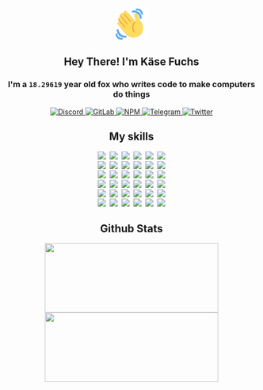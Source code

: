 <div><p align=center><img src=./resources/images/wave.gif width=64px height=64px></p><h2 align=center>Hey There! I'm Käse Fuchs</h2><h3 align=center>I'm a <code>18.29619</code> year old fox who writes code to make computers do things</h3><p align=center><a href=https://discord.com/users/507526681125322772><img alt=Discord src="https://img.shields.io/badge/Discord-5865F2?logo=discord&logoColor=white&style=flat-square#777f0ed8691b1b5030be769c899d7b8c"> </a><a href=https://gitlab.com/kasefuchs><img alt=GitLab src="https://img.shields.io/badge/GitLab-330F63?logo=gitlab&logoColor=white&style=flat-square#777f0ed8691b1b5030be769c899d7b8c"> </a><a href=https://npmjs.com/~kasefuchs><img alt=NPM src="https://img.shields.io/badge/NPM-CB3837?logo=npm&logoColor=white&style=flat-square#777f0ed8691b1b5030be769c899d7b8c"> </a><a href=https://t.me/kasefuchs><img alt=Telegram src="https://img.shields.io/badge/Telegram-2CA5E0?logo=telegram&logoColor=white&style=flat-square#777f0ed8691b1b5030be769c899d7b8c"> </a><a href=https://twitter.com/kasefuchs><img alt=Twitter src="https://img.shields.io/badge/Twitter-1DA1F2?logo=twitter&logoColor=white&style=flat-square#777f0ed8691b1b5030be769c899d7b8c"></a></p><h2 align=center>My skills</h2><p align=center><a href=https://aws.amazon.com/ ><picture><source srcset="https://skillicons.dev/icons?i=aws&theme=dark#777f0ed8691b1b5030be769c899d7b8c" media="(prefers-color-scheme: dark)"><source srcset="https://skillicons.dev/icons?i=aws&theme=light#777f0ed8691b1b5030be769c899d7b8c" media="(prefers-color-scheme: light), (prefers-color-scheme: no-preference)"><img src="https://skillicons.dev/icons?i=aws&theme=light#777f0ed8691b1b5030be769c899d7b8c"></picture></a>&nbsp;&nbsp;<a href=https://en.wikipedia.org/wiki/Bash_(Unix_shell)><picture><source srcset="https://skillicons.dev/icons?i=bash&theme=dark#777f0ed8691b1b5030be769c899d7b8c" media="(prefers-color-scheme: dark)"><source srcset="https://skillicons.dev/icons?i=bash&theme=light#777f0ed8691b1b5030be769c899d7b8c" media="(prefers-color-scheme: light), (prefers-color-scheme: no-preference)"><img src="https://skillicons.dev/icons?i=bash&theme=light#777f0ed8691b1b5030be769c899d7b8c"></picture></a>&nbsp;&nbsp;<a href=https://discord.com/developers/docs><picture><source srcset="https://skillicons.dev/icons?i=bots&theme=dark#777f0ed8691b1b5030be769c899d7b8c" media="(prefers-color-scheme: dark)"><source srcset="https://skillicons.dev/icons?i=bots&theme=light#777f0ed8691b1b5030be769c899d7b8c" media="(prefers-color-scheme: light), (prefers-color-scheme: no-preference)"><img src="https://skillicons.dev/icons?i=bots&theme=light#777f0ed8691b1b5030be769c899d7b8c"></picture></a>&nbsp;&nbsp;<a href=https://www.cloudflare.com/ ><picture><source srcset="https://skillicons.dev/icons?i=cloudflare&theme=dark#777f0ed8691b1b5030be769c899d7b8c" media="(prefers-color-scheme: dark)"><source srcset="https://skillicons.dev/icons?i=cloudflare&theme=light#777f0ed8691b1b5030be769c899d7b8c" media="(prefers-color-scheme: light), (prefers-color-scheme: no-preference)"><img src="https://skillicons.dev/icons?i=cloudflare&theme=light#777f0ed8691b1b5030be769c899d7b8c"></picture></a>&nbsp;&nbsp;<a href=https://en.wikipedia.org/wiki/CSS><picture><source srcset="https://skillicons.dev/icons?i=css&theme=dark#777f0ed8691b1b5030be769c899d7b8c" media="(prefers-color-scheme: dark)"><source srcset="https://skillicons.dev/icons?i=css&theme=light#777f0ed8691b1b5030be769c899d7b8c" media="(prefers-color-scheme: light), (prefers-color-scheme: no-preference)"><img src="https://skillicons.dev/icons?i=css&theme=light#777f0ed8691b1b5030be769c899d7b8c"></picture></a>&nbsp;&nbsp;<a href=https://www.docker.com/ ><picture><source srcset="https://skillicons.dev/icons?i=docker&theme=dark#777f0ed8691b1b5030be769c899d7b8c" media="(prefers-color-scheme: dark)"><source srcset="https://skillicons.dev/icons?i=docker&theme=light#777f0ed8691b1b5030be769c899d7b8c" media="(prefers-color-scheme: light), (prefers-color-scheme: no-preference)"><img src="https://skillicons.dev/icons?i=docker&theme=light#777f0ed8691b1b5030be769c899d7b8c"></picture></a><br><a href=https://www.electronjs.org/ ><picture><source srcset="https://skillicons.dev/icons?i=electron&theme=dark#777f0ed8691b1b5030be769c899d7b8c" media="(prefers-color-scheme: dark)"><source srcset="https://skillicons.dev/icons?i=electron&theme=light#777f0ed8691b1b5030be769c899d7b8c" media="(prefers-color-scheme: light), (prefers-color-scheme: no-preference)"><img src="https://skillicons.dev/icons?i=electron&theme=light#777f0ed8691b1b5030be769c899d7b8c"></picture></a>&nbsp;&nbsp;<a href=https://expressjs.com/ ><picture><source srcset="https://skillicons.dev/icons?i=express&theme=dark#777f0ed8691b1b5030be769c899d7b8c" media="(prefers-color-scheme: dark)"><source srcset="https://skillicons.dev/icons?i=express&theme=light#777f0ed8691b1b5030be769c899d7b8c" media="(prefers-color-scheme: light), (prefers-color-scheme: no-preference)"><img src="https://skillicons.dev/icons?i=express&theme=light#777f0ed8691b1b5030be769c899d7b8c"></picture></a>&nbsp;&nbsp;<a href=https://www.figma.com/ ><picture><source srcset="https://skillicons.dev/icons?i=figma&theme=dark#777f0ed8691b1b5030be769c899d7b8c" media="(prefers-color-scheme: dark)"><source srcset="https://skillicons.dev/icons?i=figma&theme=light#777f0ed8691b1b5030be769c899d7b8c" media="(prefers-color-scheme: light), (prefers-color-scheme: no-preference)"><img src="https://skillicons.dev/icons?i=figma&theme=light#777f0ed8691b1b5030be769c899d7b8c"></picture></a>&nbsp;&nbsp;<a href=https://firebase.google.com/ ><picture><source srcset="https://skillicons.dev/icons?i=firebase&theme=dark#777f0ed8691b1b5030be769c899d7b8c" media="(prefers-color-scheme: dark)"><source srcset="https://skillicons.dev/icons?i=firebase&theme=light#777f0ed8691b1b5030be769c899d7b8c" media="(prefers-color-scheme: light), (prefers-color-scheme: no-preference)"><img src="https://skillicons.dev/icons?i=firebase&theme=light#777f0ed8691b1b5030be769c899d7b8c"></picture></a>&nbsp;&nbsp;<a href=https://flask.palletsprojects.com/ ><picture><source srcset="https://skillicons.dev/icons?i=flask&theme=dark#777f0ed8691b1b5030be769c899d7b8c" media="(prefers-color-scheme: dark)"><source srcset="https://skillicons.dev/icons?i=flask&theme=light#777f0ed8691b1b5030be769c899d7b8c" media="(prefers-color-scheme: light), (prefers-color-scheme: no-preference)"><img src="https://skillicons.dev/icons?i=flask&theme=light#777f0ed8691b1b5030be769c899d7b8c"></picture></a>&nbsp;&nbsp;<a href=https://cloud.google.com/ ><picture><source srcset="https://skillicons.dev/icons?i=gcp&theme=dark#777f0ed8691b1b5030be769c899d7b8c" media="(prefers-color-scheme: dark)"><source srcset="https://skillicons.dev/icons?i=gcp&theme=light#777f0ed8691b1b5030be769c899d7b8c" media="(prefers-color-scheme: light), (prefers-color-scheme: no-preference)"><img src="https://skillicons.dev/icons?i=gcp&theme=light#777f0ed8691b1b5030be769c899d7b8c"></picture></a><br><a href=https://git-scm.com/ ><picture><source srcset="https://skillicons.dev/icons?i=git&theme=dark#777f0ed8691b1b5030be769c899d7b8c" media="(prefers-color-scheme: dark)"><source srcset="https://skillicons.dev/icons?i=git&theme=light#777f0ed8691b1b5030be769c899d7b8c" media="(prefers-color-scheme: light), (prefers-color-scheme: no-preference)"><img src="https://skillicons.dev/icons?i=git&theme=light#777f0ed8691b1b5030be769c899d7b8c"></picture></a>&nbsp;&nbsp;<a href=https://github.com/ ><picture><source srcset="https://skillicons.dev/icons?i=github&theme=dark#777f0ed8691b1b5030be769c899d7b8c" media="(prefers-color-scheme: dark)"><source srcset="https://skillicons.dev/icons?i=github&theme=light#777f0ed8691b1b5030be769c899d7b8c" media="(prefers-color-scheme: light), (prefers-color-scheme: no-preference)"><img src="https://skillicons.dev/icons?i=github&theme=light#777f0ed8691b1b5030be769c899d7b8c"></picture></a>&nbsp;&nbsp;<a href=https://gitlab.com/ ><picture><source srcset="https://skillicons.dev/icons?i=gitlab&theme=dark#777f0ed8691b1b5030be769c899d7b8c" media="(prefers-color-scheme: dark)"><source srcset="https://skillicons.dev/icons?i=gitlab&theme=light#777f0ed8691b1b5030be769c899d7b8c" media="(prefers-color-scheme: light), (prefers-color-scheme: no-preference)"><img src="https://skillicons.dev/icons?i=gitlab&theme=light#777f0ed8691b1b5030be769c899d7b8c"></picture></a>&nbsp;&nbsp;<a href=https://www.heroku.com/ ><picture><source srcset="https://skillicons.dev/icons?i=heroku&theme=dark#777f0ed8691b1b5030be769c899d7b8c" media="(prefers-color-scheme: dark)"><source srcset="https://skillicons.dev/icons?i=heroku&theme=light#777f0ed8691b1b5030be769c899d7b8c" media="(prefers-color-scheme: light), (prefers-color-scheme: no-preference)"><img src="https://skillicons.dev/icons?i=heroku&theme=light#777f0ed8691b1b5030be769c899d7b8c"></picture></a>&nbsp;&nbsp;<a href=https://en.wikipedia.org/wiki/HTML><picture><source srcset="https://skillicons.dev/icons?i=html&theme=dark#777f0ed8691b1b5030be769c899d7b8c" media="(prefers-color-scheme: dark)"><source srcset="https://skillicons.dev/icons?i=html&theme=light#777f0ed8691b1b5030be769c899d7b8c" media="(prefers-color-scheme: light), (prefers-color-scheme: no-preference)"><img src="https://skillicons.dev/icons?i=html&theme=light#777f0ed8691b1b5030be769c899d7b8c"></picture></a>&nbsp;&nbsp;<a href=https://en.wikipedia.org/wiki/JavaScript><picture><source srcset="https://skillicons.dev/icons?i=js&theme=dark#777f0ed8691b1b5030be769c899d7b8c" media="(prefers-color-scheme: dark)"><source srcset="https://skillicons.dev/icons?i=js&theme=light#777f0ed8691b1b5030be769c899d7b8c" media="(prefers-color-scheme: light), (prefers-color-scheme: no-preference)"><img src="https://skillicons.dev/icons?i=js&theme=light#777f0ed8691b1b5030be769c899d7b8c"></picture></a><br><a href=https://en.wikipedia.org/wiki/Linux><picture><source srcset="https://skillicons.dev/icons?i=linux&theme=dark#777f0ed8691b1b5030be769c899d7b8c" media="(prefers-color-scheme: dark)"><source srcset="https://skillicons.dev/icons?i=linux&theme=light#777f0ed8691b1b5030be769c899d7b8c" media="(prefers-color-scheme: light), (prefers-color-scheme: no-preference)"><img src="https://skillicons.dev/icons?i=linux&theme=light#777f0ed8691b1b5030be769c899d7b8c"></picture></a>&nbsp;&nbsp;<a href=https://mui.com/ ><picture><source srcset="https://skillicons.dev/icons?i=materialui&theme=dark#777f0ed8691b1b5030be769c899d7b8c" media="(prefers-color-scheme: dark)"><source srcset="https://skillicons.dev/icons?i=materialui&theme=light#777f0ed8691b1b5030be769c899d7b8c" media="(prefers-color-scheme: light), (prefers-color-scheme: no-preference)"><img src="https://skillicons.dev/icons?i=materialui&theme=light#777f0ed8691b1b5030be769c899d7b8c"></picture></a>&nbsp;&nbsp;<a href=https://en.wikipedia.org/wiki/Markdown><picture><source srcset="https://skillicons.dev/icons?i=md&theme=dark#777f0ed8691b1b5030be769c899d7b8c" media="(prefers-color-scheme: dark)"><source srcset="https://skillicons.dev/icons?i=md&theme=light#777f0ed8691b1b5030be769c899d7b8c" media="(prefers-color-scheme: light), (prefers-color-scheme: no-preference)"><img src="https://skillicons.dev/icons?i=md&theme=light#777f0ed8691b1b5030be769c899d7b8c"></picture></a>&nbsp;&nbsp;<a href=https://www.mongodb.com/ ><picture><source srcset="https://skillicons.dev/icons?i=mongodb&theme=dark#777f0ed8691b1b5030be769c899d7b8c" media="(prefers-color-scheme: dark)"><source srcset="https://skillicons.dev/icons?i=mongodb&theme=light#777f0ed8691b1b5030be769c899d7b8c" media="(prefers-color-scheme: light), (prefers-color-scheme: no-preference)"><img src="https://skillicons.dev/icons?i=mongodb&theme=light#777f0ed8691b1b5030be769c899d7b8c"></picture></a>&nbsp;&nbsp;<a href=https://www.mysql.com/ ><picture><source srcset="https://skillicons.dev/icons?i=mysql&theme=dark#777f0ed8691b1b5030be769c899d7b8c" media="(prefers-color-scheme: dark)"><source srcset="https://skillicons.dev/icons?i=mysql&theme=light#777f0ed8691b1b5030be769c899d7b8c" media="(prefers-color-scheme: light), (prefers-color-scheme: no-preference)"><img src="https://skillicons.dev/icons?i=mysql&theme=light#777f0ed8691b1b5030be769c899d7b8c"></picture></a>&nbsp;&nbsp;<a href=https://nextjs.org/ ><picture><source srcset="https://skillicons.dev/icons?i=nextjs&theme=dark#777f0ed8691b1b5030be769c899d7b8c" media="(prefers-color-scheme: dark)"><source srcset="https://skillicons.dev/icons?i=nextjs&theme=light#777f0ed8691b1b5030be769c899d7b8c" media="(prefers-color-scheme: light), (prefers-color-scheme: no-preference)"><img src="https://skillicons.dev/icons?i=nextjs&theme=light#777f0ed8691b1b5030be769c899d7b8c"></picture></a><br><a href=https://nodejs.org/en/ ><picture><source srcset="https://skillicons.dev/icons?i=nodejs&theme=dark#777f0ed8691b1b5030be769c899d7b8c" media="(prefers-color-scheme: dark)"><source srcset="https://skillicons.dev/icons?i=nodejs&theme=light#777f0ed8691b1b5030be769c899d7b8c" media="(prefers-color-scheme: light), (prefers-color-scheme: no-preference)"><img src="https://skillicons.dev/icons?i=nodejs&theme=light#777f0ed8691b1b5030be769c899d7b8c"></picture></a>&nbsp;&nbsp;<a href=https://www.postgresql.org/ ><picture><source srcset="https://skillicons.dev/icons?i=postgres&theme=dark#777f0ed8691b1b5030be769c899d7b8c" media="(prefers-color-scheme: dark)"><source srcset="https://skillicons.dev/icons?i=postgres&theme=light#777f0ed8691b1b5030be769c899d7b8c" media="(prefers-color-scheme: light), (prefers-color-scheme: no-preference)"><img src="https://skillicons.dev/icons?i=postgres&theme=light#777f0ed8691b1b5030be769c899d7b8c"></picture></a>&nbsp;&nbsp;<a href=https://learn.microsoft.com/en-us/powershell/ ><picture><source srcset="https://skillicons.dev/icons?i=powershell&theme=dark#777f0ed8691b1b5030be769c899d7b8c" media="(prefers-color-scheme: dark)"><source srcset="https://skillicons.dev/icons?i=powershell&theme=light#777f0ed8691b1b5030be769c899d7b8c" media="(prefers-color-scheme: light), (prefers-color-scheme: no-preference)"><img src="https://skillicons.dev/icons?i=powershell&theme=light#777f0ed8691b1b5030be769c899d7b8c"></picture></a>&nbsp;&nbsp;<a href=https://www.python.org/ ><picture><source srcset="https://skillicons.dev/icons?i=py&theme=dark#777f0ed8691b1b5030be769c899d7b8c" media="(prefers-color-scheme: dark)"><source srcset="https://skillicons.dev/icons?i=py&theme=light#777f0ed8691b1b5030be769c899d7b8c" media="(prefers-color-scheme: light), (prefers-color-scheme: no-preference)"><img src="https://skillicons.dev/icons?i=py&theme=light#777f0ed8691b1b5030be769c899d7b8c"></picture></a>&nbsp;&nbsp;<a href=https://www.raspberrypi.org/ ><picture><source srcset="https://skillicons.dev/icons?i=raspberrypi&theme=dark#777f0ed8691b1b5030be769c899d7b8c" media="(prefers-color-scheme: dark)"><source srcset="https://skillicons.dev/icons?i=raspberrypi&theme=light#777f0ed8691b1b5030be769c899d7b8c" media="(prefers-color-scheme: light), (prefers-color-scheme: no-preference)"><img src="https://skillicons.dev/icons?i=raspberrypi&theme=light#777f0ed8691b1b5030be769c899d7b8c"></picture></a>&nbsp;&nbsp;<a href=https://reactjs.org/ ><picture><source srcset="https://skillicons.dev/icons?i=react&theme=dark#777f0ed8691b1b5030be769c899d7b8c" media="(prefers-color-scheme: dark)"><source srcset="https://skillicons.dev/icons?i=react&theme=light#777f0ed8691b1b5030be769c899d7b8c" media="(prefers-color-scheme: light), (prefers-color-scheme: no-preference)"><img src="https://skillicons.dev/icons?i=react&theme=light#777f0ed8691b1b5030be769c899d7b8c"></picture></a><br><a href=https://redux.js.org/ ><picture><source srcset="https://skillicons.dev/icons?i=redux&theme=dark#777f0ed8691b1b5030be769c899d7b8c" media="(prefers-color-scheme: dark)"><source srcset="https://skillicons.dev/icons?i=redux&theme=light#777f0ed8691b1b5030be769c899d7b8c" media="(prefers-color-scheme: light), (prefers-color-scheme: no-preference)"><img src="https://skillicons.dev/icons?i=redux&theme=light#777f0ed8691b1b5030be769c899d7b8c"></picture></a>&nbsp;&nbsp;<a href=https://en.wikipedia.org/wiki/Regular_expression><picture><source srcset="https://skillicons.dev/icons?i=regex&theme=dark#777f0ed8691b1b5030be769c899d7b8c" media="(prefers-color-scheme: dark)"><source srcset="https://skillicons.dev/icons?i=regex&theme=light#777f0ed8691b1b5030be769c899d7b8c" media="(prefers-color-scheme: light), (prefers-color-scheme: no-preference)"><img src="https://skillicons.dev/icons?i=regex&theme=light#777f0ed8691b1b5030be769c899d7b8c"></picture></a>&nbsp;&nbsp;<a href=https://en.wikipedia.org/wiki/Sass_(stylesheet_language)><picture><source srcset="https://skillicons.dev/icons?i=sass&theme=dark#777f0ed8691b1b5030be769c899d7b8c" media="(prefers-color-scheme: dark)"><source srcset="https://skillicons.dev/icons?i=sass&theme=light#777f0ed8691b1b5030be769c899d7b8c" media="(prefers-color-scheme: light), (prefers-color-scheme: no-preference)"><img src="https://skillicons.dev/icons?i=sass&theme=light#777f0ed8691b1b5030be769c899d7b8c"></picture></a>&nbsp;&nbsp;<a href=https://www.typescriptlang.org/ ><picture><source srcset="https://skillicons.dev/icons?i=ts&theme=dark#777f0ed8691b1b5030be769c899d7b8c" media="(prefers-color-scheme: dark)"><source srcset="https://skillicons.dev/icons?i=ts&theme=light#777f0ed8691b1b5030be769c899d7b8c" media="(prefers-color-scheme: light), (prefers-color-scheme: no-preference)"><img src="https://skillicons.dev/icons?i=ts&theme=light#777f0ed8691b1b5030be769c899d7b8c"></picture></a>&nbsp;&nbsp;<a href=https://unity.com/ ><picture><source srcset="https://skillicons.dev/icons?i=unity&theme=dark#777f0ed8691b1b5030be769c899d7b8c" media="(prefers-color-scheme: dark)"><source srcset="https://skillicons.dev/icons?i=unity&theme=light#777f0ed8691b1b5030be769c899d7b8c" media="(prefers-color-scheme: light), (prefers-color-scheme: no-preference)"><img src="https://skillicons.dev/icons?i=unity&theme=light#777f0ed8691b1b5030be769c899d7b8c"></picture></a>&nbsp;&nbsp;<a href=https://workers.cloudflare.com/ ><picture><source srcset="https://skillicons.dev/icons?i=workers&theme=dark#777f0ed8691b1b5030be769c899d7b8c" media="(prefers-color-scheme: dark)"><source srcset="https://skillicons.dev/icons?i=workers&theme=light#777f0ed8691b1b5030be769c899d7b8c" media="(prefers-color-scheme: light), (prefers-color-scheme: no-preference)"><img src="https://skillicons.dev/icons?i=workers&theme=light#777f0ed8691b1b5030be769c899d7b8c"></picture></a><br></p><h2 align=center>Github Stats</h2><p align=center><picture><source srcset="https://github-readme-stats-kasefuchs.vercel.app/api/?count_private=true&hide_border=true&hide_rank=true&line_height=20&hide_title=true&username=Kasefuchs&theme=dark#777f0ed8691b1b5030be769c899d7b8c" media="(prefers-color-scheme: dark)"><source srcset="https://github-readme-stats-kasefuchs.vercel.app/api/?count_private=true&hide_border=true&hide_rank=true&line_height=20&hide_title=true&username=Kasefuchs&theme=light#777f0ed8691b1b5030be769c899d7b8c" media="(prefers-color-scheme: light), (prefers-color-scheme: no-preference)"><img align=middle width=350 height=140 src="https://github-readme-stats-kasefuchs.vercel.app/api/?count_private=true&hide_border=true&hide_rank=true&line_height=20&hide_title=true&username=Kasefuchs&theme=light#777f0ed8691b1b5030be769c899d7b8c"></picture><picture><source srcset="https://github-readme-stats-kasefuchs.vercel.app/api/top-langs/?count_private=true&hide_border=true&layout=compact&username=Kasefuchs&theme=dark#777f0ed8691b1b5030be769c899d7b8c" media="(prefers-color-scheme: dark)"><source srcset="https://github-readme-stats-kasefuchs.vercel.app/api/top-langs/?count_private=true&hide_border=true&layout=compact&username=Kasefuchs&theme=light#777f0ed8691b1b5030be769c899d7b8c" media="(prefers-color-scheme: light), (prefers-color-scheme: no-preference)"><img align=middle width=350 height=140 src="https://github-readme-stats-kasefuchs.vercel.app/api/top-langs/?count_private=true&hide_border=true&layout=compact&username=Kasefuchs&theme=light#777f0ed8691b1b5030be769c899d7b8c"></picture></p><img src="https://hit.yhype.me/github/profile?user_id=64592097#777f0ed8691b1b5030be769c899d7b8c" alt=""></div>